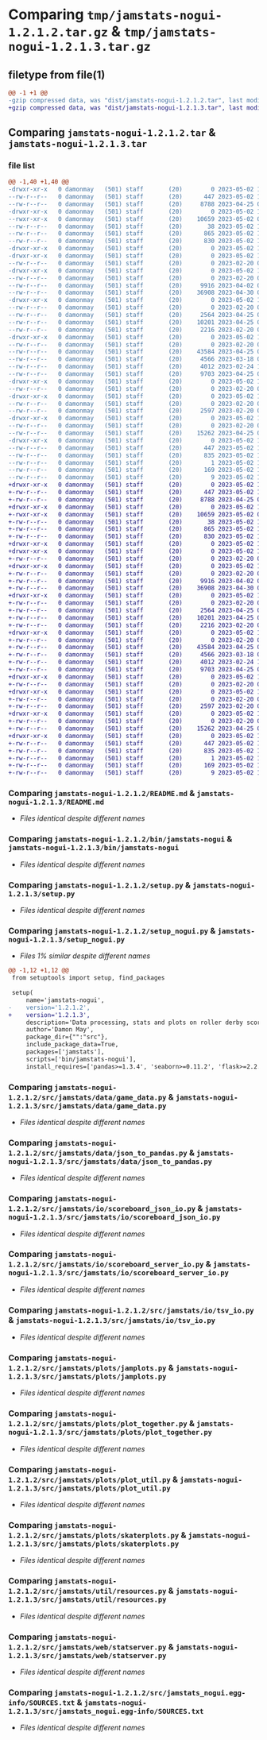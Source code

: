 # Comparing `tmp/jamstats-nogui-1.2.1.2.tar.gz` & `tmp/jamstats-nogui-1.2.1.3.tar.gz`

## filetype from file(1)

```diff
@@ -1 +1 @@
-gzip compressed data, was "dist/jamstats-nogui-1.2.1.2.tar", last modified: Tue May  2 15:36:04 2023, max compression
+gzip compressed data, was "dist/jamstats-nogui-1.2.1.3.tar", last modified: Tue May  2 19:54:20 2023, max compression
```

## Comparing `jamstats-nogui-1.2.1.2.tar` & `jamstats-nogui-1.2.1.3.tar`

### file list

```diff
@@ -1,40 +1,40 @@
-drwxr-xr-x   0 damonmay   (501) staff       (20)        0 2023-05-02 15:36:04.000000 jamstats-nogui-1.2.1.2/
--rw-r--r--   0 damonmay   (501) staff       (20)      447 2023-05-02 15:36:04.000000 jamstats-nogui-1.2.1.2/PKG-INFO
--rw-r--r--   0 damonmay   (501) staff       (20)     8788 2023-04-25 03:00:12.000000 jamstats-nogui-1.2.1.2/README.md
-drwxr-xr-x   0 damonmay   (501) staff       (20)        0 2023-05-02 15:36:04.000000 jamstats-nogui-1.2.1.2/bin/
--rwxr-xr-x   0 damonmay   (501) staff       (20)    10659 2023-05-02 00:48:27.000000 jamstats-nogui-1.2.1.2/bin/jamstats-nogui
--rw-r--r--   0 damonmay   (501) staff       (20)       38 2023-05-02 15:36:04.000000 jamstats-nogui-1.2.1.2/setup.cfg
--rw-r--r--   0 damonmay   (501) staff       (20)      865 2023-05-02 15:33:19.000000 jamstats-nogui-1.2.1.2/setup.py
--rw-r--r--   0 damonmay   (501) staff       (20)      830 2023-05-02 15:35:49.000000 jamstats-nogui-1.2.1.2/setup_nogui.py
-drwxr-xr-x   0 damonmay   (501) staff       (20)        0 2023-05-02 15:36:04.000000 jamstats-nogui-1.2.1.2/src/
-drwxr-xr-x   0 damonmay   (501) staff       (20)        0 2023-05-02 15:36:04.000000 jamstats-nogui-1.2.1.2/src/jamstats/
--rw-r--r--   0 damonmay   (501) staff       (20)        0 2023-02-20 06:19:34.000000 jamstats-nogui-1.2.1.2/src/jamstats/__init__.py
-drwxr-xr-x   0 damonmay   (501) staff       (20)        0 2023-05-02 15:36:04.000000 jamstats-nogui-1.2.1.2/src/jamstats/data/
--rw-r--r--   0 damonmay   (501) staff       (20)        0 2023-02-20 06:19:34.000000 jamstats-nogui-1.2.1.2/src/jamstats/data/__init__.py
--rw-r--r--   0 damonmay   (501) staff       (20)     9916 2023-04-02 05:53:22.000000 jamstats-nogui-1.2.1.2/src/jamstats/data/game_data.py
--rw-r--r--   0 damonmay   (501) staff       (20)    36908 2023-04-30 05:44:55.000000 jamstats-nogui-1.2.1.2/src/jamstats/data/json_to_pandas.py
-drwxr-xr-x   0 damonmay   (501) staff       (20)        0 2023-05-02 15:36:04.000000 jamstats-nogui-1.2.1.2/src/jamstats/io/
--rw-r--r--   0 damonmay   (501) staff       (20)        0 2023-02-20 06:19:34.000000 jamstats-nogui-1.2.1.2/src/jamstats/io/__init__.py
--rw-r--r--   0 damonmay   (501) staff       (20)     2564 2023-04-25 03:00:12.000000 jamstats-nogui-1.2.1.2/src/jamstats/io/scoreboard_json_io.py
--rw-r--r--   0 damonmay   (501) staff       (20)    10201 2023-04-25 03:00:12.000000 jamstats-nogui-1.2.1.2/src/jamstats/io/scoreboard_server_io.py
--rw-r--r--   0 damonmay   (501) staff       (20)     2216 2023-02-20 06:19:34.000000 jamstats-nogui-1.2.1.2/src/jamstats/io/tsv_io.py
-drwxr-xr-x   0 damonmay   (501) staff       (20)        0 2023-05-02 15:36:04.000000 jamstats-nogui-1.2.1.2/src/jamstats/plots/
--rw-r--r--   0 damonmay   (501) staff       (20)        0 2023-02-20 06:19:34.000000 jamstats-nogui-1.2.1.2/src/jamstats/plots/__init__.py
--rw-r--r--   0 damonmay   (501) staff       (20)    43584 2023-04-25 03:00:12.000000 jamstats-nogui-1.2.1.2/src/jamstats/plots/jamplots.py
--rw-r--r--   0 damonmay   (501) staff       (20)     4566 2023-03-18 01:38:05.000000 jamstats-nogui-1.2.1.2/src/jamstats/plots/plot_together.py
--rw-r--r--   0 damonmay   (501) staff       (20)     4012 2023-02-24 16:00:04.000000 jamstats-nogui-1.2.1.2/src/jamstats/plots/plot_util.py
--rw-r--r--   0 damonmay   (501) staff       (20)     9703 2023-04-25 03:00:12.000000 jamstats-nogui-1.2.1.2/src/jamstats/plots/skaterplots.py
-drwxr-xr-x   0 damonmay   (501) staff       (20)        0 2023-05-02 15:36:04.000000 jamstats-nogui-1.2.1.2/src/jamstats/resources/
--rw-r--r--   0 damonmay   (501) staff       (20)        0 2023-02-20 06:19:34.000000 jamstats-nogui-1.2.1.2/src/jamstats/resources/__init__.py
-drwxr-xr-x   0 damonmay   (501) staff       (20)        0 2023-05-02 15:36:04.000000 jamstats-nogui-1.2.1.2/src/jamstats/util/
--rw-r--r--   0 damonmay   (501) staff       (20)        0 2023-02-20 06:19:34.000000 jamstats-nogui-1.2.1.2/src/jamstats/util/__init__.py
--rw-r--r--   0 damonmay   (501) staff       (20)     2597 2023-02-20 06:19:34.000000 jamstats-nogui-1.2.1.2/src/jamstats/util/resources.py
-drwxr-xr-x   0 damonmay   (501) staff       (20)        0 2023-05-02 15:36:04.000000 jamstats-nogui-1.2.1.2/src/jamstats/web/
--rw-r--r--   0 damonmay   (501) staff       (20)        0 2023-02-20 06:19:34.000000 jamstats-nogui-1.2.1.2/src/jamstats/web/__init__.py
--rw-r--r--   0 damonmay   (501) staff       (20)    15262 2023-04-25 03:00:12.000000 jamstats-nogui-1.2.1.2/src/jamstats/web/statserver.py
-drwxr-xr-x   0 damonmay   (501) staff       (20)        0 2023-05-02 15:36:04.000000 jamstats-nogui-1.2.1.2/src/jamstats_nogui.egg-info/
--rw-r--r--   0 damonmay   (501) staff       (20)      447 2023-05-02 15:36:04.000000 jamstats-nogui-1.2.1.2/src/jamstats_nogui.egg-info/PKG-INFO
--rw-r--r--   0 damonmay   (501) staff       (20)      835 2023-05-02 15:36:04.000000 jamstats-nogui-1.2.1.2/src/jamstats_nogui.egg-info/SOURCES.txt
--rw-r--r--   0 damonmay   (501) staff       (20)        1 2023-05-02 15:36:04.000000 jamstats-nogui-1.2.1.2/src/jamstats_nogui.egg-info/dependency_links.txt
--rw-r--r--   0 damonmay   (501) staff       (20)      169 2023-05-02 15:36:04.000000 jamstats-nogui-1.2.1.2/src/jamstats_nogui.egg-info/requires.txt
--rw-r--r--   0 damonmay   (501) staff       (20)        9 2023-05-02 15:36:04.000000 jamstats-nogui-1.2.1.2/src/jamstats_nogui.egg-info/top_level.txt
+drwxr-xr-x   0 damonmay   (501) staff       (20)        0 2023-05-02 19:54:20.000000 jamstats-nogui-1.2.1.3/
+-rw-r--r--   0 damonmay   (501) staff       (20)      447 2023-05-02 19:54:20.000000 jamstats-nogui-1.2.1.3/PKG-INFO
+-rw-r--r--   0 damonmay   (501) staff       (20)     8788 2023-04-25 03:00:12.000000 jamstats-nogui-1.2.1.3/README.md
+drwxr-xr-x   0 damonmay   (501) staff       (20)        0 2023-05-02 19:54:20.000000 jamstats-nogui-1.2.1.3/bin/
+-rwxr-xr-x   0 damonmay   (501) staff       (20)    10659 2023-05-02 00:48:27.000000 jamstats-nogui-1.2.1.3/bin/jamstats-nogui
+-rw-r--r--   0 damonmay   (501) staff       (20)       38 2023-05-02 19:54:20.000000 jamstats-nogui-1.2.1.3/setup.cfg
+-rw-r--r--   0 damonmay   (501) staff       (20)      865 2023-05-02 15:33:19.000000 jamstats-nogui-1.2.1.3/setup.py
+-rw-r--r--   0 damonmay   (501) staff       (20)      830 2023-05-02 19:54:05.000000 jamstats-nogui-1.2.1.3/setup_nogui.py
+drwxr-xr-x   0 damonmay   (501) staff       (20)        0 2023-05-02 19:54:20.000000 jamstats-nogui-1.2.1.3/src/
+drwxr-xr-x   0 damonmay   (501) staff       (20)        0 2023-05-02 19:54:20.000000 jamstats-nogui-1.2.1.3/src/jamstats/
+-rw-r--r--   0 damonmay   (501) staff       (20)        0 2023-02-20 06:19:34.000000 jamstats-nogui-1.2.1.3/src/jamstats/__init__.py
+drwxr-xr-x   0 damonmay   (501) staff       (20)        0 2023-05-02 19:54:20.000000 jamstats-nogui-1.2.1.3/src/jamstats/data/
+-rw-r--r--   0 damonmay   (501) staff       (20)        0 2023-02-20 06:19:34.000000 jamstats-nogui-1.2.1.3/src/jamstats/data/__init__.py
+-rw-r--r--   0 damonmay   (501) staff       (20)     9916 2023-04-02 05:53:22.000000 jamstats-nogui-1.2.1.3/src/jamstats/data/game_data.py
+-rw-r--r--   0 damonmay   (501) staff       (20)    36908 2023-04-30 05:44:55.000000 jamstats-nogui-1.2.1.3/src/jamstats/data/json_to_pandas.py
+drwxr-xr-x   0 damonmay   (501) staff       (20)        0 2023-05-02 19:54:20.000000 jamstats-nogui-1.2.1.3/src/jamstats/io/
+-rw-r--r--   0 damonmay   (501) staff       (20)        0 2023-02-20 06:19:34.000000 jamstats-nogui-1.2.1.3/src/jamstats/io/__init__.py
+-rw-r--r--   0 damonmay   (501) staff       (20)     2564 2023-04-25 03:00:12.000000 jamstats-nogui-1.2.1.3/src/jamstats/io/scoreboard_json_io.py
+-rw-r--r--   0 damonmay   (501) staff       (20)    10201 2023-04-25 03:00:12.000000 jamstats-nogui-1.2.1.3/src/jamstats/io/scoreboard_server_io.py
+-rw-r--r--   0 damonmay   (501) staff       (20)     2216 2023-02-20 06:19:34.000000 jamstats-nogui-1.2.1.3/src/jamstats/io/tsv_io.py
+drwxr-xr-x   0 damonmay   (501) staff       (20)        0 2023-05-02 19:54:20.000000 jamstats-nogui-1.2.1.3/src/jamstats/plots/
+-rw-r--r--   0 damonmay   (501) staff       (20)        0 2023-02-20 06:19:34.000000 jamstats-nogui-1.2.1.3/src/jamstats/plots/__init__.py
+-rw-r--r--   0 damonmay   (501) staff       (20)    43584 2023-04-25 03:00:12.000000 jamstats-nogui-1.2.1.3/src/jamstats/plots/jamplots.py
+-rw-r--r--   0 damonmay   (501) staff       (20)     4566 2023-03-18 01:38:05.000000 jamstats-nogui-1.2.1.3/src/jamstats/plots/plot_together.py
+-rw-r--r--   0 damonmay   (501) staff       (20)     4012 2023-02-24 16:00:04.000000 jamstats-nogui-1.2.1.3/src/jamstats/plots/plot_util.py
+-rw-r--r--   0 damonmay   (501) staff       (20)     9703 2023-04-25 03:00:12.000000 jamstats-nogui-1.2.1.3/src/jamstats/plots/skaterplots.py
+drwxr-xr-x   0 damonmay   (501) staff       (20)        0 2023-05-02 19:54:20.000000 jamstats-nogui-1.2.1.3/src/jamstats/resources/
+-rw-r--r--   0 damonmay   (501) staff       (20)        0 2023-02-20 06:19:34.000000 jamstats-nogui-1.2.1.3/src/jamstats/resources/__init__.py
+drwxr-xr-x   0 damonmay   (501) staff       (20)        0 2023-05-02 19:54:20.000000 jamstats-nogui-1.2.1.3/src/jamstats/util/
+-rw-r--r--   0 damonmay   (501) staff       (20)        0 2023-02-20 06:19:34.000000 jamstats-nogui-1.2.1.3/src/jamstats/util/__init__.py
+-rw-r--r--   0 damonmay   (501) staff       (20)     2597 2023-02-20 06:19:34.000000 jamstats-nogui-1.2.1.3/src/jamstats/util/resources.py
+drwxr-xr-x   0 damonmay   (501) staff       (20)        0 2023-05-02 19:54:20.000000 jamstats-nogui-1.2.1.3/src/jamstats/web/
+-rw-r--r--   0 damonmay   (501) staff       (20)        0 2023-02-20 06:19:34.000000 jamstats-nogui-1.2.1.3/src/jamstats/web/__init__.py
+-rw-r--r--   0 damonmay   (501) staff       (20)    15262 2023-04-25 03:00:12.000000 jamstats-nogui-1.2.1.3/src/jamstats/web/statserver.py
+drwxr-xr-x   0 damonmay   (501) staff       (20)        0 2023-05-02 19:54:20.000000 jamstats-nogui-1.2.1.3/src/jamstats_nogui.egg-info/
+-rw-r--r--   0 damonmay   (501) staff       (20)      447 2023-05-02 19:54:20.000000 jamstats-nogui-1.2.1.3/src/jamstats_nogui.egg-info/PKG-INFO
+-rw-r--r--   0 damonmay   (501) staff       (20)      835 2023-05-02 19:54:20.000000 jamstats-nogui-1.2.1.3/src/jamstats_nogui.egg-info/SOURCES.txt
+-rw-r--r--   0 damonmay   (501) staff       (20)        1 2023-05-02 19:54:20.000000 jamstats-nogui-1.2.1.3/src/jamstats_nogui.egg-info/dependency_links.txt
+-rw-r--r--   0 damonmay   (501) staff       (20)      169 2023-05-02 19:54:20.000000 jamstats-nogui-1.2.1.3/src/jamstats_nogui.egg-info/requires.txt
+-rw-r--r--   0 damonmay   (501) staff       (20)        9 2023-05-02 19:54:20.000000 jamstats-nogui-1.2.1.3/src/jamstats_nogui.egg-info/top_level.txt
```

### Comparing `jamstats-nogui-1.2.1.2/README.md` & `jamstats-nogui-1.2.1.3/README.md`

 * *Files identical despite different names*

### Comparing `jamstats-nogui-1.2.1.2/bin/jamstats-nogui` & `jamstats-nogui-1.2.1.3/bin/jamstats-nogui`

 * *Files identical despite different names*

### Comparing `jamstats-nogui-1.2.1.2/setup.py` & `jamstats-nogui-1.2.1.3/setup.py`

 * *Files identical despite different names*

### Comparing `jamstats-nogui-1.2.1.2/setup_nogui.py` & `jamstats-nogui-1.2.1.3/setup_nogui.py`

 * *Files 1% similar despite different names*

```diff
@@ -1,12 +1,12 @@
 from setuptools import setup, find_packages
 
 setup(
     name='jamstats-nogui',
-    version='1.2.1.2',
+    version='1.2.1.3',
     description='Data processing, stats and plots on roller derby scoreboard JSON files. No-GUI version.',
     author='Damon May',
     package_dir={"":"src"},
     include_package_data=True,
     packages=['jamstats'],
     scripts=['bin/jamstats-nogui'],
     install_requires=['pandas>=1.3.4', 'seaborn>=0.11.2', 'flask>=2.2.2', 'attrdict>=2.0.1', 'websocket-client>=1.2.1',
```

### Comparing `jamstats-nogui-1.2.1.2/src/jamstats/data/game_data.py` & `jamstats-nogui-1.2.1.3/src/jamstats/data/game_data.py`

 * *Files identical despite different names*

### Comparing `jamstats-nogui-1.2.1.2/src/jamstats/data/json_to_pandas.py` & `jamstats-nogui-1.2.1.3/src/jamstats/data/json_to_pandas.py`

 * *Files identical despite different names*

### Comparing `jamstats-nogui-1.2.1.2/src/jamstats/io/scoreboard_json_io.py` & `jamstats-nogui-1.2.1.3/src/jamstats/io/scoreboard_json_io.py`

 * *Files identical despite different names*

### Comparing `jamstats-nogui-1.2.1.2/src/jamstats/io/scoreboard_server_io.py` & `jamstats-nogui-1.2.1.3/src/jamstats/io/scoreboard_server_io.py`

 * *Files identical despite different names*

### Comparing `jamstats-nogui-1.2.1.2/src/jamstats/io/tsv_io.py` & `jamstats-nogui-1.2.1.3/src/jamstats/io/tsv_io.py`

 * *Files identical despite different names*

### Comparing `jamstats-nogui-1.2.1.2/src/jamstats/plots/jamplots.py` & `jamstats-nogui-1.2.1.3/src/jamstats/plots/jamplots.py`

 * *Files identical despite different names*

### Comparing `jamstats-nogui-1.2.1.2/src/jamstats/plots/plot_together.py` & `jamstats-nogui-1.2.1.3/src/jamstats/plots/plot_together.py`

 * *Files identical despite different names*

### Comparing `jamstats-nogui-1.2.1.2/src/jamstats/plots/plot_util.py` & `jamstats-nogui-1.2.1.3/src/jamstats/plots/plot_util.py`

 * *Files identical despite different names*

### Comparing `jamstats-nogui-1.2.1.2/src/jamstats/plots/skaterplots.py` & `jamstats-nogui-1.2.1.3/src/jamstats/plots/skaterplots.py`

 * *Files identical despite different names*

### Comparing `jamstats-nogui-1.2.1.2/src/jamstats/util/resources.py` & `jamstats-nogui-1.2.1.3/src/jamstats/util/resources.py`

 * *Files identical despite different names*

### Comparing `jamstats-nogui-1.2.1.2/src/jamstats/web/statserver.py` & `jamstats-nogui-1.2.1.3/src/jamstats/web/statserver.py`

 * *Files identical despite different names*

### Comparing `jamstats-nogui-1.2.1.2/src/jamstats_nogui.egg-info/SOURCES.txt` & `jamstats-nogui-1.2.1.3/src/jamstats_nogui.egg-info/SOURCES.txt`

 * *Files identical despite different names*

